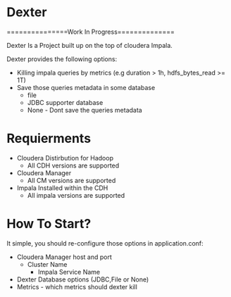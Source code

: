 # Dexter
===============Work In Progress==============

Dexter Is a Project built up on the top of cloudera Impala.

Dexter provides the following options:
* Killing impala queries by metrics (e.g duration > 1h, hdfs_bytes_read >= 1T)
* Save those queries metadata in some database
  * file
  * JDBC supporter database
  * None - Dont save the queries metadata

# Requierments
* Cloudera Distirbution for Hadoop
  * All CDH versions are supported
* Cloudera Manager
  * All CM versions are supported
* Impala Installed within the CDH
  * All impala versions are supported
  
  
# How To Start?
It simple, you should re-configure those options in application.conf:
  * Cloudera Manager host and port
    * Cluster Name
      * Impala Service Name
  * Dexter Database options (JDBC,File or None)
  * Metrics - which metrics should dexter kill
  
